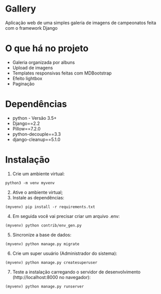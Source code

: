 # Gallery
Aplicação web de uma simples galeria de imagens de campeonatos feita com o framework Django

# O que há no projeto
- Galeria organizada por albuns 
- Upload de imagens
- Templates responsivas feitas com MDBootstrap
- Efeito lightbox
- Paginação

# Dependências
- python - Versão 3.5+
- Django==2.2
- Pillow==7.2.0
- python-decouple==3.3
- django-cleanup==5.1.0

# Instalação
1. Crie um ambiente virtual:
```
python3 -m venv myvenv
```
2. Ative o ambiente virtual;
3. Instale as dependências:
```
(myvenv) pip install -r requirements.txt
```
4. Em seguida você vai precisar criar um arquivo .env:
```
(myvenv) python contrib/env_gen.py
```
5. Sincronize a base de dados:
```
(myvenv) python manage.py migrate
```
6. Crie um super usuário (Administrador do sistema):
```
(myvenv) python manage.py createsuperuser
```
7. Teste a instalação carregando o servidor de desenvolvimento (http://localhost:8000 no navegador):
```
(myvenv) python manage.py runserver
```